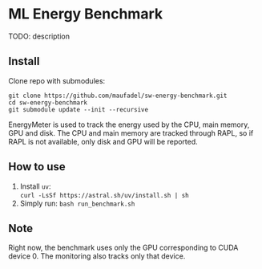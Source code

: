 # ML Energy Benchmark
TODO: description

## Install
Clone repo with submodules:
```
git clone https://github.com/maufadel/sw-energy-benchmark.git
cd sw-energy-benchmark
git submodule update --init --recursive
```

EnergyMeter is used to track the energy used by the CPU, main memory, GPU and disk. The CPU and main memory are tracked through RAPL, so if RAPL is not available, only disk and GPU will be reported.


## How to use
1. Install `uv`:   
   `curl -LsSf https://astral.sh/uv/install.sh | sh`
2. Simply run: `bash run_benchmark.sh`

## Note
Right now, the benchmark uses only the GPU corresponding to CUDA device 0. The monitoring also tracks only that device.
